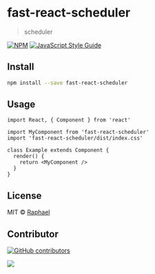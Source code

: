 # fast-react-scheduler


> scheduler

[![NPM](https://img.shields.io/npm/v/fast-react-scheduler.svg)](https://www.npmjs.com/package/fast-react-scheduler) [![JavaScript Style Guide](https://img.shields.io/badge/code_style-standard-brightgreen.svg)](https://standardjs.com)

## Install

```bash
npm install --save fast-react-scheduler
```

## Usage

```tsx
import React, { Component } from 'react'

import MyComponent from 'fast-react-scheduler'
import 'fast-react-scheduler/dist/index.css'

class Example extends Component {
  render() {
    return <MyComponent />
  }
}
```

## License

MIT © [Raphael](https://github.com/Raphael)

## Contributor
[![GitHub contributors](https://img.shields.io/github/contributors/r-squared-v/fast-react-scheduler)](https://github.com/r-squared-v/fast-react-scheduler/graphs/contributors)

<a href = "https://github.com/r-squared-v/fast-react-scheduler/graphs/contributors">
<img src = "https://contrib.rocks/image?repo=r-squared-v/fast-react-scheduler" />
</a>

